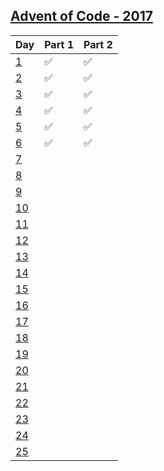 [Advent of Code - 2017](http://adventofcode.com/2017)
---------------------------

| Day           | Part 1 | Part 2 |
|---------------|--------------------|--------------------|
| [1][2017_1]   | :white_check_mark: | :white_check_mark: |
| [2][2017_2]   | :white_check_mark: | :white_check_mark: |
| [3][2017_3]   | :white_check_mark: | :white_check_mark: |
| [4][2017_4]   | :white_check_mark: | :white_check_mark: |
| [5][2017_5]   | :white_check_mark: | :white_check_mark: |
| [6][2017_6]   | :white_check_mark: | :white_check_mark: |
| [7][2017_7]   | | |
| [8][2017_8]   | | |
| [9][2017_9]   | | |
| [10][2017_10] | | |
| [11][2017_11] | | |
| [12][2017_12] | | |
| [13][2017_13] | | |
| [14][2017_14] | | |
| [15][2017_15] | | |
| [16][2017_16] | | |
| [17][2017_17] | | |
| [18][2017_18] | | |
| [19][2017_19] | | |
| [20][2017_20] | | |
| [21][2017_21] | | |
| [22][2017_22] | | |
| [23][2017_23] | | |
| [24][2017_24] | | |
| [25][2017_25] | | |

[2017_1]: https://github.com/MatheusVellone/adventofcode/tree/master/2017/1
[2017_2]: https://github.com/MatheusVellone/adventofcode/tree/master/2017/2
[2017_3]: https://github.com/MatheusVellone/adventofcode/tree/master/2017/3
[2017_4]: https://github.com/MatheusVellone/adventofcode/tree/master/2017/4
[2017_5]: https://github.com/MatheusVellone/adventofcode/tree/master/2017/5
[2017_6]: https://github.com/MatheusVellone/adventofcode/tree/master/2017/6
[2017_7]: https://github.com/MatheusVellone/adventofcode/tree/master/2017/7
[2017_8]: https://github.com/MatheusVellone/adventofcode/tree/master/2017/8
[2017_9]: https://github.com/MatheusVellone/adventofcode/tree/master/2017/9
[2017_10]: https://github.com/MatheusVellone/adventofcode/tree/master/2017/10
[2017_11]: https://github.com/MatheusVellone/adventofcode/tree/master/2017/11
[2017_12]: https://github.com/MatheusVellone/adventofcode/tree/master/2017/12
[2017_13]: https://github.com/MatheusVellone/adventofcode/tree/master/2017/13
[2017_14]: https://github.com/MatheusVellone/adventofcode/tree/master/2017/14
[2017_15]: https://github.com/MatheusVellone/adventofcode/tree/master/2017/15
[2017_16]: https://github.com/MatheusVellone/adventofcode/tree/master/2017/16
[2017_17]: https://github.com/MatheusVellone/adventofcode/tree/master/2017/17
[2017_18]: https://github.com/MatheusVellone/adventofcode/tree/master/2017/18
[2017_19]: https://github.com/MatheusVellone/adventofcode/tree/master/2017/19
[2017_20]: https://github.com/MatheusVellone/adventofcode/tree/master/2017/20
[2017_21]: https://github.com/MatheusVellone/adventofcode/tree/master/2017/21
[2017_22]: https://github.com/MatheusVellone/adventofcode/tree/master/2017/22
[2017_23]: https://github.com/MatheusVellone/adventofcode/tree/master/2017/23
[2017_24]: https://github.com/MatheusVellone/adventofcode/tree/master/2017/24
[2017_25]: https://github.com/MatheusVellone/adventofcode/tree/master/2017/25
